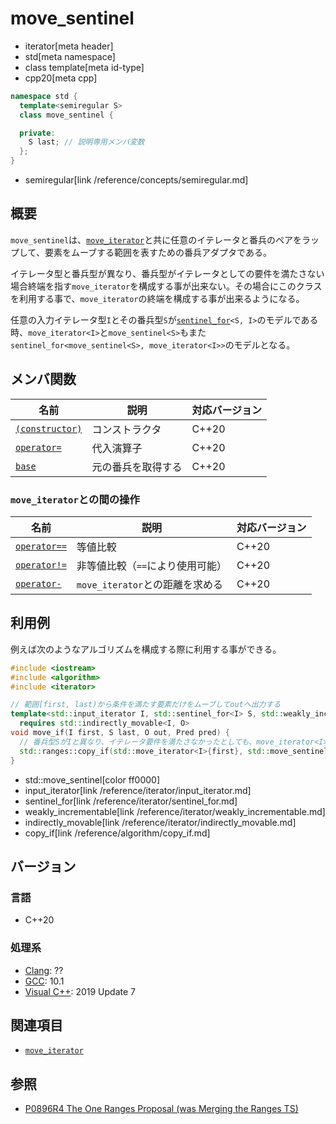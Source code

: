 # move_sentinel
* iterator[meta header]
* std[meta namespace]
* class template[meta id-type]
* cpp20[meta cpp]

```cpp
namespace std {
  template<semiregular S>
  class move_sentinel {

  private:
    S last; // 説明専用メンバ変数
  };
}
```
* semiregular[link /reference/concepts/semiregular.md]

## 概要
`move_sentinel`は、[`move_iterator`](/reference/iterator/move_iterator.md)と共に任意のイテレータと番兵のペアをラップして、要素をムーブする範囲を表すための番兵アダプタである。

イテレータ型と番兵型が異なり、番兵型がイテレータとしての要件を満たさない場合終端を指す`move_iterator`を構成する事が出来ない。その場合にこのクラスを利用する事で、`move_iterator`の終端を構成する事が出来るようになる。

任意の入力イテレータ型`I`とその番兵型`S`が[`sentinel_for`](/reference/iterator/sentinel_for.md)`<S, I>`のモデルである時、`move_iterator<I>`と`move_sentinel<S>`もまた`sentinel_for<move_sentinel<S>, move_iterator<I>>`のモデルとなる。

## メンバ関数

| 名前 | 説明 | 対応バージョン |
|------------------------------------------------------|-------------|-------|
| [`(constructor)`](move_sentinel/op_constructor.md) | コンストラクタ | C++20 |
| [`operator=`](move_sentinel/op_assign.md)          | 代入演算子 | C++20 |
| [`base`](move_sentinel/base.md)                    | 元の番兵を取得する | C++20 |

### `move_iterator`との間の操作

| 名前 | 説明 | 対応バージョン |
|------------------------------------------------------|-------------|-------|
| [`operator==`](move_iterator/op_equal.md)         | 等値比較 | C++20 |
| [`operator!=`](move_iterator/op_equal.md)     | 非等値比較（`==`により使用可能） | C++20 |
| [`operator-`](move_iterator/op_minus.md)          | `move_iterator`との距離を求める | C++20 |

## 利用例

例えば次のようなアルゴリズムを構成する際に利用する事ができる。

```cpp example
#include <iostream>
#include <algorithm>
#include <iterator>

// 範囲[first, last)から条件を満たす要素だけをムーブしてoutへ出力する
template<std::input_iterator I, std::sentinel_for<I> S, std::weakly_incrementable O, std::indirect_unary_predicate<I> Pred>
  requires std::indirectly_movable<I, O>
void move_if(I first, S last, O out, Pred pred) {
  // 番兵型SがIと異なり、イテレータ要件を満たさなかったとしても、move_iterator<I>の終端として扱う事ができる
  std::ranges::copy_if(std::move_iterator<I>{first}, std::move_sentinel<S>{last}, out, pred);
}
```
* std::move_sentinel[color ff0000]
* input_iterator[link /reference/iterator/input_iterator.md]
* sentinel_for[link /reference/iterator/sentinel_for.md]
* weakly_incrementable[link /reference/iterator/weakly_incrementable.md]
* indirectly_movable[link /reference/iterator/indirectly_movable.md]
* copy_if[link /reference/algorithm/copy_if.md]


## バージョン
### 言語
- C++20

### 処理系
- [Clang](/implementation.md#clang): ??
- [GCC](/implementation.md#gcc): 10.1
- [Visual C++](/implementation.md#visual_cpp): 2019 Update 7

## 関連項目

- [`move_iterator`](/reference/iterator/move_iterator.md)

## 参照
- [P0896R4 The One Ranges Proposal (was Merging the Ranges TS)](http://www.open-std.org/jtc1/sc22/wg21/docs/papers/2018/p0896r4.pdf)
